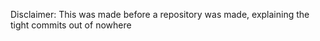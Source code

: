 Disclaimer:
This was made before a repository was made, explaining the tight commits out of nowhere
